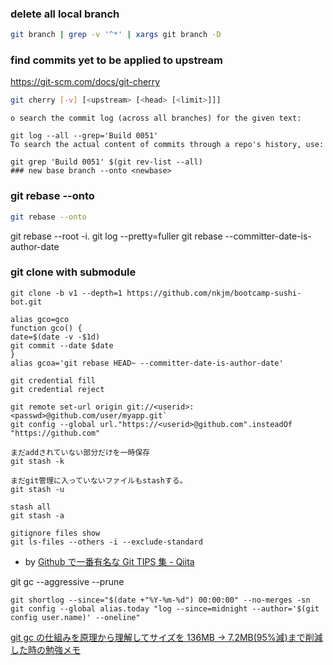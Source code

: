 ### delete all local branch

```sh
git branch | grep -v '^*' | xargs git branch -D
```

### find commits yet to be applied to upstream

https://git-scm.com/docs/git-cherry

```sh
git cherry [-v] [<upstream> [<head> [<limit>]]]

```

```
o search the commit log (across all branches) for the given text:

git log --all --grep='Build 0051'
To search the actual content of commits through a repo's history, use:

git grep 'Build 0051' $(git rev-list --all)
### new base branch --onto <newbase>

```

### git rebase --onto

```sh
git rebase --onto
```

git rebase --root -i.
git log --pretty=fuller
git rebase --committer-date-is-author-date

### git clone with submodule

```
git clone -b v1 --depth=1 https://github.com/nkjm/bootcamp-sushi-bot.git
```

```
alias gco=gco
function gco() {
date=$(date -v -$1d)
git commit --date $date
}
alias gcoa='git rebase HEAD~ --committer-date-is-author-date'

git credential fill
git credential reject

git remote set-url origin git://<userid>:<passwd>@github.com/user/myapp.git`
git config --global url."https://<userid>@github.com".insteadOf "https://github.com"

まだaddされていない部分だけを一時保存
git stash -k

まだgit管理に入っていないファイルもstashする。
git stash -u

stash all
git stash -a

gitignore files show
git ls-files --others -i --exclude-standard
```

- by [Github で一番有名な Git TIPS 集 - Qiita](https://qiita.com/rana_kualu/items/4d5e27244256e9689304)

git gc --aggressive --prune

```
git shortlog --since="$(date +"%Y-%m-%d") 00:00:00" --no-merges -sn
git config --global alias.today "log --since=midnight --author='$(git config user.name)' --oneline"
```

[git gc の仕組みを原理から理解してサイズを 136MB → 7.2MB(95%減)まで削減した時の勉強メモ](https://zenn.dev/ulwlu/articles/cc2443d32e2444)
